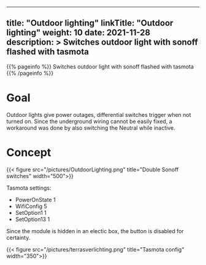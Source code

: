 
---
title: "Outdoor lighting"
linkTitle: "Outdoor lighting"
weight: 10
date: 2021-11-28
description: >
  Switches outdoor light with sonoff flashed with tasmota
---

{{% pageinfo %}}
Switches outdoor light with sonoff flashed with tasmota
{{% /pageinfo %}}

# Goal

Outdoor lights give power outages, differential switches trigger when not turned on. 
Since the underground wiring cannot be easily fixed, a workaround was done by also switching the Neutral while inactive.

# Concept

{{< figure src="/pictures/OutdoorLighting.png" title="Double Sonoff switches" width="500">}}

Tasmota settings:
* PowerOnState 1
* WifiConfig 5
* SetOption1 1
* SetOption13 1

Since the module is hidden in an electic box, the button is disabled for certainty.

{{< figure src="/pictures/terrasverlichting.png" title="Tasmota config" width="350">}}






